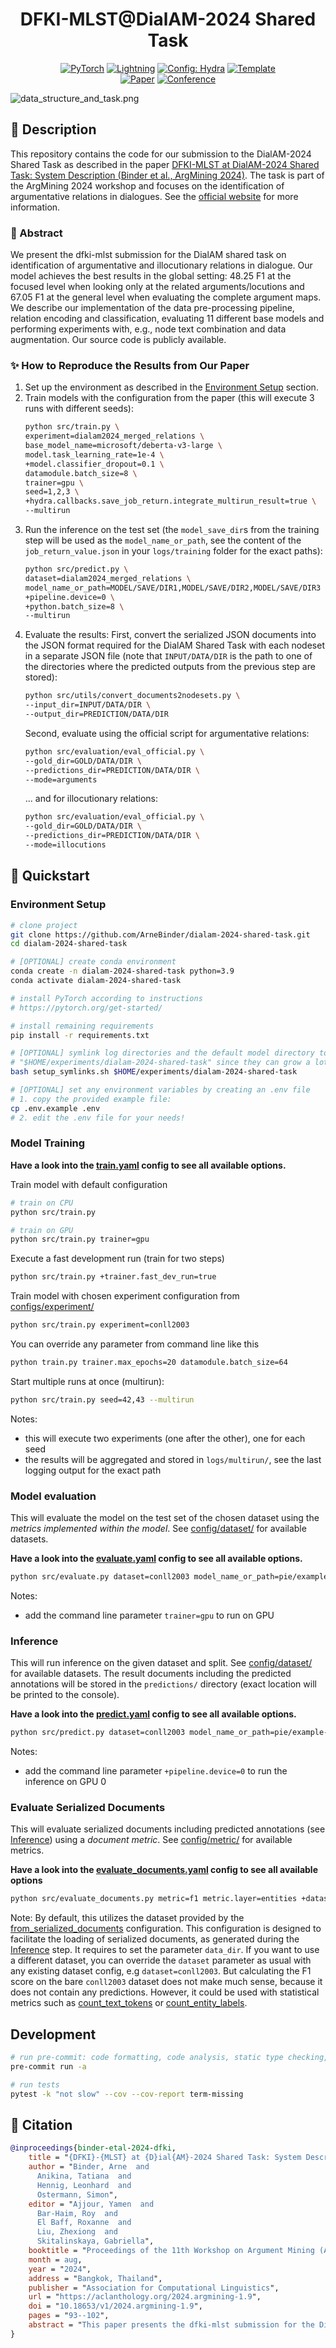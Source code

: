<div align="center">

# DFKI-MLST@DialAM-2024 Shared Task

<a href="https://pytorch.org/get-started/locally/"><img alt="PyTorch" src="https://img.shields.io/badge/PyTorch-ee4c2c?logo=pytorch&logoColor=white"></a>
<a href="https://pytorchlightning.ai/"><img alt="Lightning" src="https://img.shields.io/badge/-Lightning-792ee5?logo=pytorchlightning&logoColor=white"></a>
<a href="https://hydra.cc/"><img alt="Config: Hydra" src="https://img.shields.io/badge/Config-Hydra-89b8cd"></a>
<a href="https://github.com/ArneBinder/pytorch-ie-hydra-template-1"><img alt="Template" src="https://img.shields.io/badge/-PyTorch--IE--Hydra--Template-017F2F?style=flat&logo=github&labelColor=gray"></a><br>
[![Paper](https://img.shields.io/badge/paper-2024.argmining.1.9-B31B1B.svg)](https://aclanthology.org/2024.argmining-1.9)
[![Conference](https://img.shields.io/badge/ArgMining@ACL-2024-4b44ce.svg)](https://aclanthology.org/volumes/2024.argmining-1)

</div>

![data_structure_and_task.png](figures/data_structure_and_task.png "Data Structure and Task")

## 📌 Description

This repository contains the code for our submission to the DialAM-2024 Shared Task as described in the
paper [DFKI-MLST at DialAM-2024 Shared Task: System Description (Binder et al., ArgMining 2024)](https://aclanthology.org/2024.argmining-1.9/).
The task is part of the ArgMining 2024 workshop and focuses on the identification of argumentative relations in dialogues.
See the [official website](https://dialam.arg.tech/) for more information.

### 📃 Abstract

We present the dfki-mlst submission for the DialAM shared task on identification of argumentative and illocutionary
relations in dialogue. Our model achieves the best results in the global setting: 48.25 F1 at the focused level when
looking only at the related arguments/locutions and 67.05 F1 at the general level when evaluating the complete
argument maps. We describe our implementation of the data pre-processing pipeline, relation encoding and
classification, evaluating 11 different base models and performing experiments with, e.g., node text combination
and data augmentation. Our source code is publicly available.

### ✨ How to Reproduce the Results from Our Paper

1. Set up the environment as described in the [Environment Setup](#environment-setup) section.
2. Train models with the configuration from the paper (this will execute 3 runs with different seeds):
   ```bash
   python src/train.py \
   experiment=dialam2024_merged_relations \
   base_model_name=microsoft/deberta-v3-large \
   model.task_learning_rate=1e-4 \
   +model.classifier_dropout=0.1 \
   datamodule.batch_size=8 \
   trainer=gpu \
   seed=1,2,3 \
   +hydra.callbacks.save_job_return.integrate_multirun_result=true \
   --multirun
   ```
3. Run the inference on the test set (the `model_save_dir`s from the training step will be used as the
   `model_name_or_path`, see the content of the `job_return_value.json` in your `logs/training` folder
   for the exact paths):
   ```bash
   python src/predict.py \
   dataset=dialam2024_merged_relations \
   model_name_or_path=MODEL/SAVE/DIR1,MODEL/SAVE/DIR2,MODEL/SAVE/DIR3 \
   +pipeline.device=0 \
   +python.batch_size=8 \
   --multirun
   ```
4. Evaluate the results:
   First, convert the serialized JSON documents into the JSON format required for the DialAM Shared
   Task with each nodeset in a separate JSON file (note that `INPUT/DATA/DIR` is the path to one of the
   directories where the predicted outputs from the previous step are stored):
   ```bash
   python src/utils/convert_documents2nodesets.py \
   --input_dir=INPUT/DATA/DIR \
   --output_dir=PREDICTION/DATA/DIR
   ```
   Second, evaluate using the official script for argumentative relations:
   ```bash
   python src/evaluation/eval_official.py \
   --gold_dir=GOLD/DATA/DIR \
   --predictions_dir=PREDICTION/DATA/DIR \
   --mode=arguments
   ```
   ... and for illocutionary relations:
   ```bash
   python src/evaluation/eval_official.py \
   --gold_dir=GOLD/DATA/DIR \
   --predictions_dir=PREDICTION/DATA/DIR \
   --mode=illocutions
   ```

## 🚀 Quickstart

### Environment Setup

```bash
# clone project
git clone https://github.com/ArneBinder/dialam-2024-shared-task.git
cd dialam-2024-shared-task

# [OPTIONAL] create conda environment
conda create -n dialam-2024-shared-task python=3.9
conda activate dialam-2024-shared-task

# install PyTorch according to instructions
# https://pytorch.org/get-started/

# install remaining requirements
pip install -r requirements.txt

# [OPTIONAL] symlink log directories and the default model directory to
# "$HOME/experiments/dialam-2024-shared-task" since they can grow a lot
bash setup_symlinks.sh $HOME/experiments/dialam-2024-shared-task

# [OPTIONAL] set any environment variables by creating an .env file
# 1. copy the provided example file:
cp .env.example .env
# 2. edit the .env file for your needs!
```

### Model Training

**Have a look into the [train.yaml](configs/train.yaml) config to see all available options.**

Train model with default configuration

```bash
# train on CPU
python src/train.py

# train on GPU
python src/train.py trainer=gpu
```

Execute a fast development run (train for two steps)

```bash
python src/train.py +trainer.fast_dev_run=true
```

Train model with chosen experiment configuration from [configs/experiment/](configs/experiment/)

```bash
python src/train.py experiment=conll2003
```

You can override any parameter from command line like this

```bash
python train.py trainer.max_epochs=20 datamodule.batch_size=64
```

Start multiple runs at once (multirun):

```bash
python src/train.py seed=42,43 --multirun
```

Notes:

- this will execute two experiments (one after the other), one for each seed
- the results will be aggregated and stored in `logs/multirun/`, see the last logging output for the exact path

### Model evaluation

This will evaluate the model on the test set of the chosen dataset using the *metrics implemented within the model*.
See [config/dataset/](configs/dataset/) for available datasets.

**Have a look into the [evaluate.yaml](configs/evaluate.yaml) config to see all available options.**

```bash
python src/evaluate.py dataset=conll2003 model_name_or_path=pie/example-ner-spanclf-conll03
```

Notes:

- add the command line parameter `trainer=gpu` to run on GPU

### Inference

This will run inference on the given dataset and split. See [config/dataset/](configs/dataset/) for available datasets.
The result documents including the predicted annotations will be stored in the `predictions/` directory (exact
location will be printed to the console).

**Have a look into the [predict.yaml](configs/predict.yaml) config to see all available options.**

```bash
python src/predict.py dataset=conll2003 model_name_or_path=pie/example-ner-spanclf-conll03
```

Notes:

- add the command line parameter `+pipeline.device=0` to run the inference on GPU 0

### Evaluate Serialized Documents

This will evaluate serialized documents including predicted annotations (see [Inference](#inference)) using a
*document metric*. See [config/metric/](configs/metric/) for available metrics.

**Have a look into the [evaluate_documents.yaml](configs/evaluate_documents.yaml) config to see all available options**

```bash
python src/evaluate_documents.py metric=f1 metric.layer=entities +dataset.data_dir=PATH/TO/DIR/WITH/SPLITS
```

Note: By default, this utilizes the dataset provided by the
[from_serialized_documents](configs/dataset/from_serialized_documents.yaml) configuration. This configuration is
designed to facilitate the loading of serialized documents, as generated during the [Inference](#inference) step. It
requires to set the parameter `data_dir`. If you want to use a different dataset,
you can override the `dataset` parameter as usual with any existing dataset config, e.g `dataset=conll2003`. But
calculating the F1 score on the bare `conll2003` dataset does not make much sense, because it does not contain any
predictions. However, it could be used with statistical metrics such as
[count_text_tokens](configs/metric/count_text_tokens.yaml) or
[count_entity_labels](configs/metric/count_entity_labels.yaml).

## Development

```bash
# run pre-commit: code formatting, code analysis, static type checking, and more (see .pre-commit-config.yaml)
pre-commit run -a

# run tests
pytest -k "not slow" --cov --cov-report term-missing
```

## 📃 Citation

```bibtex
@inproceedings{binder-etal-2024-dfki,
    title = "{DFKI}-{MLST} at {D}ial{AM}-2024 Shared Task: System Description",
    author = "Binder, Arne  and
      Anikina, Tatiana  and
      Hennig, Leonhard  and
      Ostermann, Simon",
    editor = "Ajjour, Yamen  and
      Bar-Haim, Roy  and
      El Baff, Roxanne  and
      Liu, Zhexiong  and
      Skitalinskaya, Gabriella",
    booktitle = "Proceedings of the 11th Workshop on Argument Mining (ArgMining 2024)",
    month = aug,
    year = "2024",
    address = "Bangkok, Thailand",
    publisher = "Association for Computational Linguistics",
    url = "https://aclanthology.org/2024.argmining-1.9",
    doi = "10.18653/v1/2024.argmining-1.9",
    pages = "93--102",
    abstract = "This paper presents the dfki-mlst submission for the DialAM shared task (Ruiz-Dolz et al., 2024) on identification of argumentative and illocutionary relations in dialogue. Our model achieves best results in the global setting: 48.25 F1 at the focused level when looking only at the related arguments/locutions and 67.05 F1 at the general level when evaluating the complete argument maps. We describe our implementation of the data pre-processing, relation encoding and classification, evaluating 11 different base models and performing experiments with, e.g., node text combination and data augmentation. Our source code is publicly available.",
}
```
